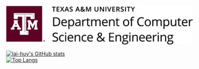 <a href="https://engineering.tamu.edu/cse/index.html">
  <picture>
    <source srcset="./CSCE_horiz_mid.png" media="(prefers-color-scheme: dark)">
    <source srcset="./CSCE_horiz.png" media="(prefers-color-scheme: light)">
    <img src="./CSCE_horiz.png" alt="TAMU CSCE">
  </picture>
</a>

[![lai-huy's GitHub stats](https://github-readme-stats.vercel.app/api?username=lai-huy&show_icons=true&theme=tokyonight)](https://github.com/anuraghazra/github-readme-stats)  
[![Top Langs](https://github-readme-stats.vercel.app/api/top-langs/?username=lai-huy&theme=tokyonight&langs_count=8&layout=compact)](https://github.com/anuraghazra/github-readme-stats)
